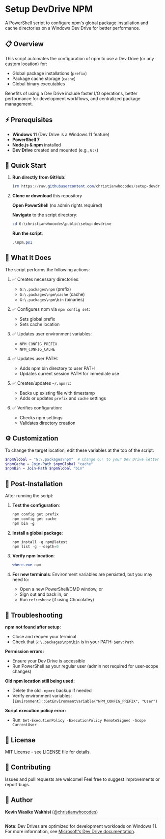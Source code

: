 # Setup DevDrive NPM

A PowerShell script to configure npm's global package installation and cache directories on a Windows Dev Drive for better performance.

## 📋 Overview

This script automates the configuration of npm to use a Dev Drive (or any custom location) for:
- Global package installations (`prefix`)
- Package cache storage (`cache`)
- Global binary executables

Benefits of using a Dev Drive include faster I/O operations, better performance for development workflows, and centralized package management.

## ⚡ Prerequisites

- **Windows 11** (Dev Drive is a Windows 11 feature)
- **PowerShell 7**
- **Node.js & npm** installed
- **Dev Drive** created and mounted (e.g., `G:\`)

## 🚀 Quick Start

1. **Run directly from GitHub**:

   ```powershell
   irm https://raw.githubusercontent.com/christianwhocodes/setup-devdrive/main/npm.ps1 | iex
   ```

2. **Clone or download** this repository 

   **Open PowerShell** (no admin rights required)
   
   **Navigate** to the script directory:
   
   ```powershell
   cd G:\christianwhocodes\public\setup-devdrive
   ```
   **Run the script**:
   
   ```powershell
   .\npm.ps1
   ```

## 🔧 What It Does

The script performs the following actions:

1. ✅ Creates necessary directories:
   - `G:\.packages\npm` (prefix)
   - `G:\.packages\npm\cache` (cache)
   - `G:\.packages\npm\bin` (binaries)

2. ✅ Configures npm via `npm config set`:
   - Sets global prefix
   - Sets cache location

3. ✅ Updates user environment variables:
   - `NPM_CONFIG_PREFIX`
   - `NPM_CONFIG_CACHE`

4. ✅ Updates user PATH:
   - Adds npm bin directory to user PATH
   - Updates current session PATH for immediate use

5. ✅ Creates/updates `~/.npmrc`:
   - Backs up existing file with timestamp
   - Adds or updates `prefix` and `cache` settings

6. ✅ Verifies configuration:
   - Checks npm settings
   - Validates directory creation

## ⚙️ Customization

To change the target location, edit these variables at the top of the script:

```powershell
$npmGlobal = "G:\.packages\npm"  # Change G:\ to your Dev Drive letter
$npmCache = Join-Path $npmGlobal "cache"
$npmBin = Join-Path $npmGlobal "bin"
```

## 📝 Post-Installation

After running the script:

1. **Test the configuration**:
   ```powershell
   npm config get prefix
   npm config get cache
   npm bin -g
   ```

2. **Install a global package**:
   ```powershell
   npm install -g npm@latest
   npm list -g --depth=0
   ```

3. **Verify npm location**:
   ```powershell
   where.exe npm
   ```

4. **For new terminals**: Environment variables are persisted, but you may need to:
   - Open a new PowerShell/CMD window, or
   - Sign out and back in, or
   - Run `refreshenv` (if using Chocolatey)

## 🐛 Troubleshooting

**npm not found after setup:**
- Close and reopen your terminal
- Check that `G:\.packages\npm\bin` is in your PATH: `$env:Path`

**Permission errors:**
- Ensure your Dev Drive is accessible
- Run PowerShell as your regular user (admin not required for user-scope changes)

**Old npm location still being used:**
- Delete the old `.npmrc` backup if needed
- Verify environment variables: `[Environment]::GetEnvironmentVariable("NPM_CONFIG_PREFIX", "User")`

**Script execution policy error:**
- Run: `Set-ExecutionPolicy -ExecutionPolicy RemoteSigned -Scope CurrentUser`

## 📄 License

MIT License - see [LICENSE](LICENSE) file for details.

## 🤝 Contributing

Issues and pull requests are welcome! Feel free to suggest improvements or report bugs.

## 👤 Author

**Kevin Wasike Wakhisi** ([@christianwhocodes](https://github.com/christianwhocodes))

---

**Note**: Dev Drives are optimized for development workloads on Windows 11. For more information, see [Microsoft's Dev Drive documentation](https://learn.microsoft.com/windows/dev-drive/).

